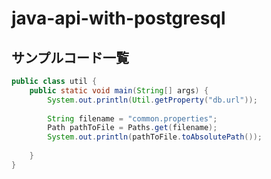 # java-api-with-postgresql

## サンプルコード一覧

```java
public class util {
    public static void main(String[] args) {
        System.out.println(Util.getProperty("db.url"));
        
        String filename = "common.properties";
        Path pathToFile = Paths.get(filename);
        System.out.println(pathToFile.toAbsolutePath());
        
    }
}
```